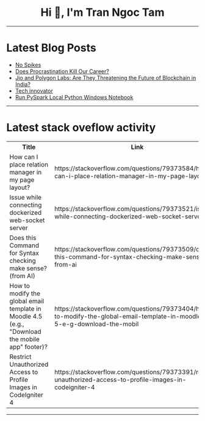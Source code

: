 <h1 align="center">Hi 👋, I'm Tran Ngoc Tam</h1>

---

# Latest Blog Posts 
<!-- BLOG-POST-LIST:START -->
- [No Spikes](https://dev.to/markblandford/no-spikes-547m)
- [Does Procrastination Kill Our Career?](https://dev.to/vuelancer/does-procrastination-kill-our-career-5con)
- [Jio and Polygon Labs: Are They Threatening the Future of Blockchain in India?](https://dev.to/deploytokens/jio-and-polygon-labs-are-they-threatening-the-future-of-blockchain-in-india-4b5p)
- [Tech innovator](https://dev.to/lukaylm/tech-innovator-n4f)
- [Run PySpark Local Python Windows Notebook](https://dev.to/chuongmep/run-pyspark-local-python-windows-notebook-ngg)
<!-- BLOG-POST-LIST:END -->

---

# Latest stack oveflow activity
<table>
  <tr><th>Title</th><th>Link</th></tr>
  <!-- STACKOVERFLOW:START --><tr><td>How can I place relation manager in my page layout?</td><td>https://stackoverflow.com/questions/79373584/how-can-i-place-relation-manager-in-my-page-layout</td></tr><tr><td>Issue while connecting dockerized web-socket server</td><td>https://stackoverflow.com/questions/79373521/issue-while-connecting-dockerized-web-socket-server</td></tr><tr><td>Does this Command for Syntax checking make sense? &lpar;from AI&rpar;</td><td>https://stackoverflow.com/questions/79373509/does-this-command-for-syntax-checking-make-sense-from-ai</td></tr><tr><td>How to modify the global email template in Moodle 4.5 &lpar;e.g., &quot;Download the mobile app&quot; footer&rpar;?</td><td>https://stackoverflow.com/questions/79373404/how-to-modify-the-global-email-template-in-moodle-4-5-e-g-download-the-mobil</td></tr><tr><td>Restrict Unauthorized Access to Profile Images in CodeIgniter 4</td><td>https://stackoverflow.com/questions/79373391/restrict-unauthorized-access-to-profile-images-in-codeigniter-4</td></tr><!-- STACKOVERFLOW:END -->
</table>

---


